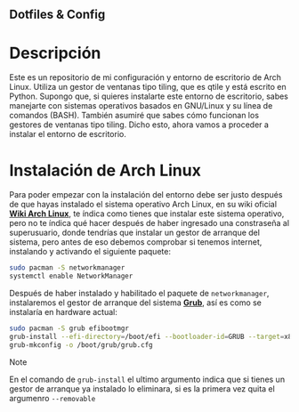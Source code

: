 ## Dotfiles & Config

# Descripción

Este es un repositorio de mi configuración y entorno de escritorio de Arch Linux. Utiliza un gestor de ventanas tipo tiling, que es qtile y está escrito en Python. Supongo que, si quieres instalarte este entorno de escritorio, sabes manejarte con sistemas operativos basados en GNU/Linux y su línea de comandos (BASH). También asumiré que sabes cómo funcionan los gestores de ventanas tipo tiling. Dicho esto, ahora vamos a proceder a instalar el entorno de escritorio.

# Instalación de Arch Linux

Para poder empezar con la instalación del entorno debe ser justo después de que hayas instalado el sistema operativo Arch Linux, en su wiki oficial **[Wiki Arch Linux](https://wiki.archlinux.org/title/Installation_guide)**, te índica como tienes que instalar este sistema operativo, pero no te índica qué hacer después de haber ingresado una constraseña al superusuario, donde tendrías que instalar un gestor de arranque del sistema, pero antes de eso debemos comprobar si tenemos internet, instalando y activando el siguiente paquete:

```bash
sudo pacman -S networkmanager
systemctl enable NetworkManager
```

Después de haber instalado y habilitado el paquete de `networkmanager`, instalaremos el gestor de arranque del sistema **[Grub](https://wiki.archlinux.org/title/GRUB)**, así es como se instalaría en hardware actual:

```bash
sudo pacman -S grub efibootmgr
grub-install --efi-directory=/boot/efi --bootloader-id=GRUB --target=x86_x64-efi --removable
grub-mkconfig -o /boot/grub/grub.cfg
```

> [!NOTE]
> En el comando de `grub-install` el ultimo argumento indica que si tienes un gestor de arranque ya instalado lo eliminara, si es la primera vez quita el argumenro `--removable`